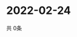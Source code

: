# 2022-02-24
  共 0条

  <!-- BEGIN -->
  <!-- 最后更新时间Thu Feb 24 2022 15:05:33 GMT+0000 (Coordinated Universal Time) -->
  
  <!-- END -->
  
  